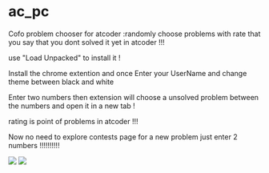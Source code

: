 # ac_pc

Cofo problem chooser for atcoder :randomly choose problems with rate that you say that you dont solved it yet in atcoder !!!

use "Load Unpacked" to install it  !

Install the chrome extention and once Enter your UserName and change theme between black and white

Enter two numbers then extension will choose a unsolved problem between the numbers and open it in a new tab !

rating is point of problems in atcoder !!!

Now no need to explore contests page for a new problem just enter 2 numbers !!!!!!!!!!

<img src="http://uupload.ir/files/2nea_screenshot_(354).png">

<img src="http://uupload.ir/files/3rsi_screenshot_(355).png">
